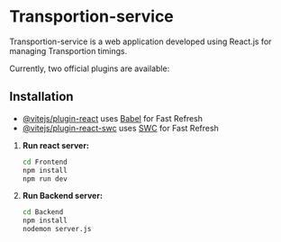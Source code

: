 # Transportion-service

Transportion-service is a web application developed using React.js for managing Transportion timings.

Currently, two official plugins are available:
## Installation

- [@vitejs/plugin-react](https://github.com/vitejs/vite-plugin-react/blob/main/packages/plugin-react/README.md) uses [Babel](https://babeljs.io/) for Fast Refresh
- [@vitejs/plugin-react-swc](https://github.com/vitejs/vite-plugin-react-swc) uses [SWC](https://swc.rs/) for Fast Refresh
1. **Run react server:**

    ```bash
    cd Frontend
    npm install
    npm run dev


2. **Run Backend server:**

    ```bash
    cd Backend
    npm install
    nodemon server.js
